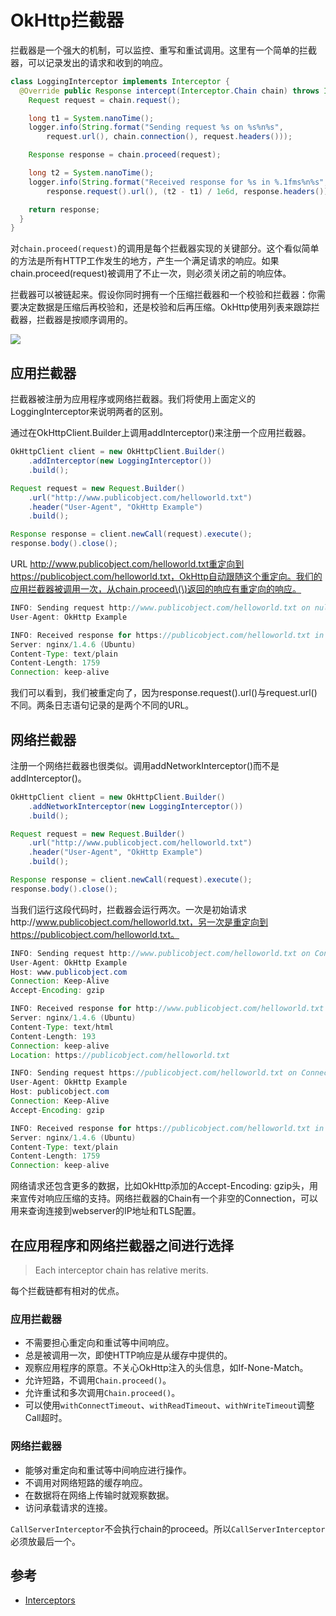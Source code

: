 # OkHttp拦截器

拦截器是一个强大的机制，可以监控、重写和重试调用。这里有一个简单的拦截器，可以记录发出的请求和收到的响应。

```java
class LoggingInterceptor implements Interceptor {
  @Override public Response intercept(Interceptor.Chain chain) throws IOException {
    Request request = chain.request();

    long t1 = System.nanoTime();
    logger.info(String.format("Sending request %s on %s%n%s",
        request.url(), chain.connection(), request.headers()));

    Response response = chain.proceed(request);

    long t2 = System.nanoTime();
    logger.info(String.format("Received response for %s in %.1fms%n%s",
        response.request().url(), (t2 - t1) / 1e6d, response.headers()));

    return response;
  }
}
```

对`chain.proceed(request)`的调用是每个拦截器实现的关键部分。这个看似简单的方法是所有HTTP工作发生的地方，产生一个满足请求的响应。如果chain.proceed\(request\)被调用了不止一次，则必须关闭之前的响应体。

拦截器可以被链起来。假设你同时拥有一个压缩拦截器和一个校验和拦截器：你需要决定数据是压缩后再校验和，还是校验和后再压缩。OkHttp使用列表来跟踪拦截器，拦截器是按顺序调用的。

![](../../.gitbook/assets/image%20%2871%29.png)

## 应用拦截器

拦截器被注册为应用程序或网络拦截器。我们将使用上面定义的LoggingInterceptor来说明两者的区别。

通过在OkHttpClient.Builder上调用addInterceptor\(\)来注册一个应用拦截器。

```java
OkHttpClient client = new OkHttpClient.Builder()
    .addInterceptor(new LoggingInterceptor())
    .build();

Request request = new Request.Builder()
    .url("http://www.publicobject.com/helloworld.txt")
    .header("User-Agent", "OkHttp Example")
    .build();

Response response = client.newCall(request).execute();
response.body().close();
```

URL http://www.publicobject.com/helloworld.txt重定向到https://publicobject.com/helloworld.txt，OkHttp自动跟随这个重定向。我们的应用拦截器被调用一次，从chain.proceed\(\)返回的响应有重定向的响应。

```java
INFO: Sending request http://www.publicobject.com/helloworld.txt on null
User-Agent: OkHttp Example

INFO: Received response for https://publicobject.com/helloworld.txt in 1179.7ms
Server: nginx/1.4.6 (Ubuntu)
Content-Type: text/plain
Content-Length: 1759
Connection: keep-alive
```

我们可以看到，我们被重定向了，因为response.request\(\).url\(\)与request.url\(\)不同。两条日志语句记录的是两个不同的URL。

## 网络拦截器

注册一个网络拦截器也很类似。调用addNetworkInterceptor\(\)而不是addInterceptor\(\)。

```java
OkHttpClient client = new OkHttpClient.Builder()
    .addNetworkInterceptor(new LoggingInterceptor())
    .build();

Request request = new Request.Builder()
    .url("http://www.publicobject.com/helloworld.txt")
    .header("User-Agent", "OkHttp Example")
    .build();

Response response = client.newCall(request).execute();
response.body().close();
```

当我们运行这段代码时，拦截器会运行两次。一次是初始请求http://www.publicobject.com/helloworld.txt，另一次是重定向到https://publicobject.com/helloworld.txt。

```java
INFO: Sending request http://www.publicobject.com/helloworld.txt on Connection{www.publicobject.com:80, proxy=DIRECT hostAddress=54.187.32.157 cipherSuite=none protocol=http/1.1}
User-Agent: OkHttp Example
Host: www.publicobject.com
Connection: Keep-Alive
Accept-Encoding: gzip

INFO: Received response for http://www.publicobject.com/helloworld.txt in 115.6ms
Server: nginx/1.4.6 (Ubuntu)
Content-Type: text/html
Content-Length: 193
Connection: keep-alive
Location: https://publicobject.com/helloworld.txt

INFO: Sending request https://publicobject.com/helloworld.txt on Connection{publicobject.com:443, proxy=DIRECT hostAddress=54.187.32.157 cipherSuite=TLS_ECDHE_RSA_WITH_AES_256_CBC_SHA protocol=http/1.1}
User-Agent: OkHttp Example
Host: publicobject.com
Connection: Keep-Alive
Accept-Encoding: gzip

INFO: Received response for https://publicobject.com/helloworld.txt in 80.9ms
Server: nginx/1.4.6 (Ubuntu)
Content-Type: text/plain
Content-Length: 1759
Connection: keep-alive
```

网络请求还包含更多的数据，比如OkHttp添加的Accept-Encoding: gzip头，用来宣传对响应压缩的支持。网络拦截器的Chain有一个非空的Connection，可以用来查询连接到webserver的IP地址和TLS配置。

## 在应用程序和网络拦截器之间进行选择

> Each interceptor chain has relative merits.

每个拦截链都有相对的优点。

### 应用拦截器

* 不需要担心重定向和重试等中间响应。 
* 总是被调用一次，即使HTTP响应是从缓存中提供的。
* 观察应用程序的原意。不关心OkHttp注入的头信息，如If-None-Match。
* 允许短路，不调用`Chain.proceed()`。
* 允许重试和多次调用`Chain.proceed()`。 
* 可以使用`withConnectTimeout`、`withReadTimeout`、`withWriteTimeout`调整Call超时。

### 网络拦截器

* 能够对重定向和重试等中间响应进行操作。 
* 不调用对网络短路的缓存响应。 
* 在数据将在网络上传输时就观察数据。 
* 访问承载请求的连接。

`CallServerInterceptor`不会执行chain的proceed。所以`CallServerInterceptor`必须放最后一个。

## 参考

* [Interceptors](https://square.github.io/okhttp/interceptors/)

